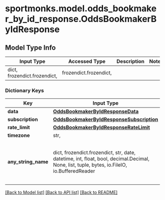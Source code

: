 # sportmonks.model.odds_bookmaker_by_id_response.OddsBookmakerByIdResponse

## Model Type Info
Input Type | Accessed Type | Description | Notes
------------ | ------------- | ------------- | -------------
dict, frozendict.frozendict,  | frozendict.frozendict,  |  | 

### Dictionary Keys
Key | Input Type | Accessed Type | Description | Notes
------------ | ------------- | ------------- | ------------- | -------------
**data** | [**OddsBookmakerByIdResponseData**](OddsBookmakerByIdResponseData.md) | [**OddsBookmakerByIdResponseData**](OddsBookmakerByIdResponseData.md) |  | [optional] 
**subscription** | [**OddsBookmakerByIdResponseSubscription**](OddsBookmakerByIdResponseSubscription.md) | [**OddsBookmakerByIdResponseSubscription**](OddsBookmakerByIdResponseSubscription.md) |  | [optional] 
**rate_limit** | [**OddsBookmakerByIdResponseRateLimit**](OddsBookmakerByIdResponseRateLimit.md) | [**OddsBookmakerByIdResponseRateLimit**](OddsBookmakerByIdResponseRateLimit.md) |  | [optional] 
**timezone** | str,  | str,  |  | [optional] 
**any_string_name** | dict, frozendict.frozendict, str, date, datetime, int, float, bool, decimal.Decimal, None, list, tuple, bytes, io.FileIO, io.BufferedReader | frozendict.frozendict, str, BoolClass, decimal.Decimal, NoneClass, tuple, bytes, FileIO | any string name can be used but the value must be the correct type | [optional]

[[Back to Model list]](../../README.md#documentation-for-models) [[Back to API list]](../../README.md#documentation-for-api-endpoints) [[Back to README]](../../README.md)

